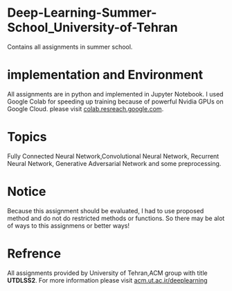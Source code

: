 # Deep-Learning-Summer-School_University-of-Tehran
Contains all assignments in summer school.

# implementation and Environment
All assignments are in python and implemented in Jupyter Notebook.
I used Google Colab for speeding up training because of powerful Nvidia GPUs on Google Cloud. please visit <a href ="acm.ut.ac.ir/deeplearning">colab.resreach.google.com</a>.

# Topics
Fully Connected Neural Network,Convolutional Neural Network, Recurrent Neural Network, Generative Adversarial Network and some preprocessing.

 # Notice
 Because this assignment should be evaluated, I had to use proposed method and do not do restricted methods or functions. So there may be   alot of ways to this assignmens or better ways!

# Refrence
All assignments provided by University of Tehran,ACM group with title <strong>UTDLSS2</strong>.
For more information please visit <a href ="acm.ut.ac.ir/deeplearning">acm.ut.ac.ir/deeplearning</a>

